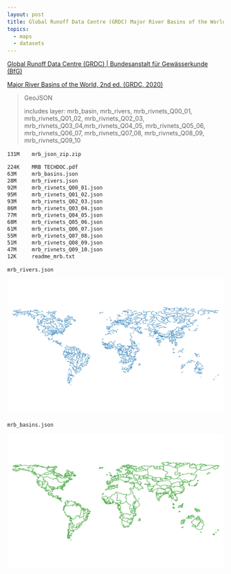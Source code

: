 ```yaml
---
layout: post
title: Global Runoff Data Centre (GRDC) Major River Basins of the World
topics:
  - maps
  - datasets
---
```


[Global Runoff Data Centre (GRDC) \| Bundesanstalt für Gewässerkunde (BfG)](https://www.bafg.de/GRDC/EN/Home/homepage_node.html)

[Major River Basins of the World, 2nd ed. (GRDC, 2020)](https://www.bafg.de/GRDC/EN/02_srvcs/22_gslrs/221_MRB/riverbasins_node.html)

> GeoJSON
>
> includes layer: mrb_basin, mrb_rivers, mrb_rivnets_Q00_01, mrb_rivnets_Q01_02, mrb_rivnets_Q02_03, mrb_rivnets_Q03_04,mrb_rivnets_Q04_05, mrb_rivnets_Q05_06, mrb_rivnets_Q06_07, mrb_rivnets_Q07_08, mrb_rivnets_Q08_09, mrb_rivnets_Q09_10

`131M    mrb_json_zip.zip`

```
224K    MRB TECHDOC.pdf
63M     mrb_basins.json
28M     mrb_rivers.json
92M     mrb_rivnets_Q00_01.json
95M     mrb_rivnets_Q01_02.json
93M     mrb_rivnets_Q02_03.json
86M     mrb_rivnets_Q03_04.json
77M     mrb_rivnets_Q04_05.json
68M     mrb_rivnets_Q05_06.json
61M     mrb_rivnets_Q06_07.json
55M     mrb_rivnets_Q07_08.json
51M     mrb_rivnets_Q08_09.json
47M     mrb_rivnets_Q09_10.json
12K     readme_mrb.txt
```

`mrb_rivers.json`

![mrb_rivers.json](/images/BfG/mrb_rivers.png)

`mrb_basins.json`

![mrb_basins.json](/images/BfG/mrb_basins.png)